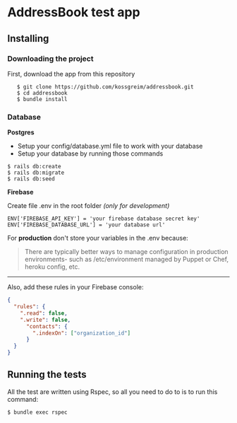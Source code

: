 # AddressBook test app

## Installing

### Downloading the project

First, download the app from this repository

```
   $ git clone https://github.com/kossgreim/addressbook.git
   $ cd addressbook
   $ bundle install
```

### Database

**Postgres**

- Setup your config/database.yml file to work with your database
- Setup your database by running those commands

```
$ rails db:create
$ rails db:migrate
$ rails db:seed
```

**Firebase**

Create file .env in the root folder *(only for development)* <br/>

```
ENV['FIREBASE_API_KEY'] = 'your firebase database secret key'
ENV['FIREBASE_DATABASE_URL'] = 'your database url'
```

For **production** don't store your variables in the .env because:

>There are typically better ways to manage configuration in production environments- such as /etc/environment managed by Puppet or Chef, heroku config, etc.

<hr>
<p>Also, add these rules in your Firebase console:</p>

```json
{
  "rules": {
    ".read": false,
    ".write": false,
      "contacts": {
        ".indexOn": ["organization_id"]
      }
  }
}
```

## Running the tests

All the test are written using Rspec, so all you need to do to is to run this command:

```
$ bundle exec rspec
```
